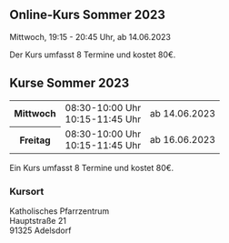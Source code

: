 ## Online-Kurs Sommer 2023

Mittwoch, 19:15 - 20:45 Uhr, ab 14.06.2023

Der Kurs umfasst 8 Termine und kostet 80€.

## Kurse Sommer 2023

<table>
<tr><th>Mittwoch</th><td>08:30-10:00 Uhr<br />10:15-11:45 Uhr</td><td>ab 14.06.2023</td></tr>
<tr><th>Freitag</th><td>08:30-10:00 Uhr<br />10:15-11:45 Uhr</td><td>ab 16.06.2023</td></tr>
</table>

Ein Kurs umfasst 8 Termine und kostet 80€.

### Kursort

Katholisches Pfarrzentrum  
Hauptstraße 21  
91325 Adelsdorf
